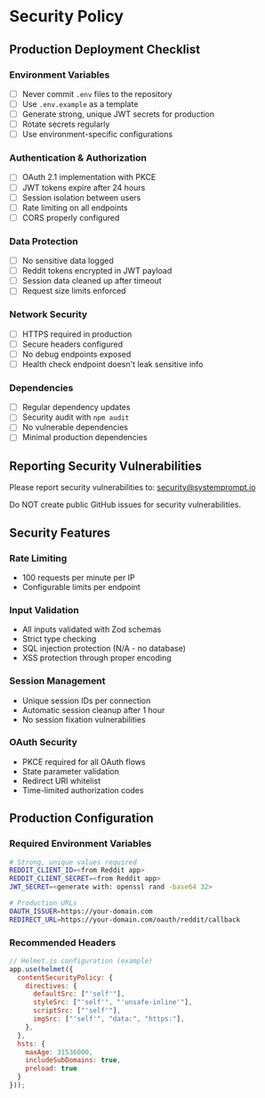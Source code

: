 # Security Policy

## Production Deployment Checklist

### Environment Variables
- [ ] Never commit `.env` files to the repository
- [ ] Use `.env.example` as a template
- [ ] Generate strong, unique JWT secrets for production
- [ ] Rotate secrets regularly
- [ ] Use environment-specific configurations

### Authentication & Authorization
- [ ] OAuth 2.1 implementation with PKCE
- [ ] JWT tokens expire after 24 hours
- [ ] Session isolation between users
- [ ] Rate limiting on all endpoints
- [ ] CORS properly configured

### Data Protection
- [ ] No sensitive data logged
- [ ] Reddit tokens encrypted in JWT payload
- [ ] Session data cleaned up after timeout
- [ ] Request size limits enforced

### Network Security
- [ ] HTTPS required in production
- [ ] Secure headers configured
- [ ] No debug endpoints exposed
- [ ] Health check endpoint doesn't leak sensitive info

### Dependencies
- [ ] Regular dependency updates
- [ ] Security audit with `npm audit`
- [ ] No vulnerable dependencies
- [ ] Minimal production dependencies

## Reporting Security Vulnerabilities

Please report security vulnerabilities to: security@systemprompt.io

Do NOT create public GitHub issues for security vulnerabilities.

## Security Features

### Rate Limiting
- 100 requests per minute per IP
- Configurable limits per endpoint

### Input Validation
- All inputs validated with Zod schemas
- Strict type checking
- SQL injection protection (N/A - no database)
- XSS protection through proper encoding

### Session Management
- Unique session IDs per connection
- Automatic session cleanup after 1 hour
- No session fixation vulnerabilities

### OAuth Security
- PKCE required for all OAuth flows
- State parameter validation
- Redirect URI whitelist
- Time-limited authorization codes

## Production Configuration

### Required Environment Variables
```bash
# Strong, unique values required
REDDIT_CLIENT_ID=<from Reddit app>
REDDIT_CLIENT_SECRET=<from Reddit app>
JWT_SECRET=<generate with: openssl rand -base64 32>

# Production URLs
OAUTH_ISSUER=https://your-domain.com
REDIRECT_URL=https://your-domain.com/oauth/reddit/callback
```

### Recommended Headers
```javascript
// Helmet.js configuration (example)
app.use(helmet({
  contentSecurityPolicy: {
    directives: {
      defaultSrc: ["'self'"],
      styleSrc: ["'self'", "'unsafe-inline'"],
      scriptSrc: ["'self'"],
      imgSrc: ["'self'", "data:", "https:"],
    },
  },
  hsts: {
    maxAge: 31536000,
    includeSubDomains: true,
    preload: true
  }
}));
```